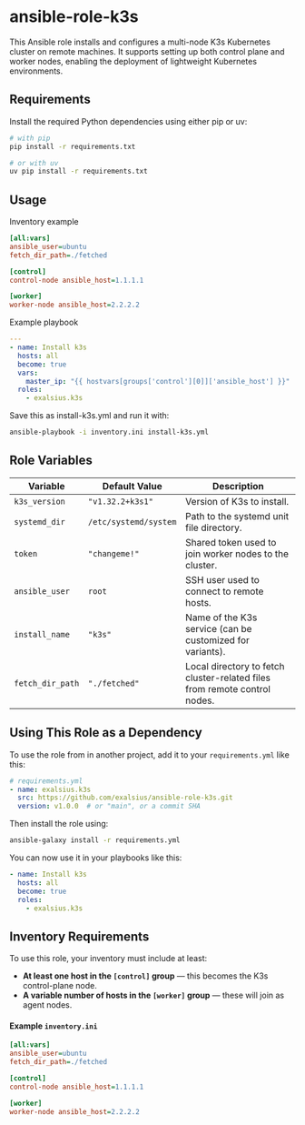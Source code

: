 ansible-role-k3s
=========

This Ansible role installs and configures a multi-node K3s Kubernetes cluster on remote machines.
It supports setting up both control plane and worker nodes, enabling the deployment of lightweight Kubernetes environments.

Requirements
------------

Install the required Python dependencies using either pip or uv:

```bash
# with pip
pip install -r requirements.txt

# or with uv
uv pip install -r requirements.txt
```

Usage
------------
Inventory example

```ini
[all:vars]
ansible_user=ubuntu
fetch_dir_path=./fetched

[control]
control-node ansible_host=1.1.1.1

[worker]
worker-node ansible_host=2.2.2.2
```

Example playbook

```yml
---
- name: Install k3s
  hosts: all
  become: true
  vars:
    master_ip: "{{ hostvars[groups['control'][0]]['ansible_host'] }}"
  roles:
    - exalsius.k3s
```
Save this as install-k3s.yml and run it with:

```bash
ansible-playbook -i inventory.ini install-k3s.yml
```

Role Variables
--------------

| Variable         | Default Value              | Description                                                                 |
|------------------|----------------------------|-----------------------------------------------------------------------------|
| `k3s_version`    | `"v1.32.2+k3s1"`           | Version of K3s to install.                                                 |
| `systemd_dir`    | `/etc/systemd/system`      | Path to the systemd unit file directory.                                   |
| `token`          | `"changeme!"`              | Shared token used to join worker nodes to the cluster.                     |
| `ansible_user`   | `root`                     | SSH user used to connect to remote hosts.                                  |
| `install_name`   | `"k3s"`                    | Name of the K3s service (can be customized for variants).                  |
| `fetch_dir_path` | `"./fetched"`              | Local directory to fetch cluster-related files from remote control nodes.  |

Using This Role as a Dependency
--------------
To use the role from in another project, add it to your `requirements.yml` like this:

```yaml
# requirements.yml
- name: exalsius.k3s
  src: https://github.com/exalsius/ansible-role-k3s.git
  version: v1.0.0  # or "main", or a commit SHA
```

Then install the role using:

```bash
ansible-galaxy install -r requirements.yml
```

You can now use it in your playbooks like this:

```yaml
- name: Install k3s
  hosts: all
  become: true
  roles:
    - exalsius.k3s
```

Inventory Requirements
--------------


To use this role, your inventory must include at least:

- **At least one host in the `[control]` group** — this becomes the K3s control-plane node.
- **A variable number of hosts in the `[worker]` group** — these will join as agent nodes.

#### Example `inventory.ini`

```ini
[all:vars]
ansible_user=ubuntu
fetch_dir_path=./fetched

[control]
control-node ansible_host=1.1.1.1

[worker]
worker-node ansible_host=2.2.2.2
```
